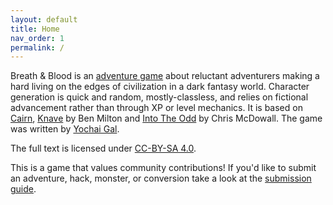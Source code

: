 ```yaml
---
layout: default
title: Home
nav_order: 1
permalink: /
---
```


Breath & Blood is an [adventure game](http://questingblog.com/adventure-game-vs-osr) about reluctant adventurers making a hard living on the edges of civilization in a dark fantasy world. Character generation is quick and random, mostly-classless, and relies on fictional advancement rather than through XP or level mechanics. It is based on [Cairn](https://yochaigal.itch.io/cairn), [Knave](https://www.drivethrurpg.com/product/250888/Knave) by Ben Milton and [Into The Odd](https://chrismcdee.itch.io/electric-bastionland) by Chris McDowall. The game was written by [Yochai Gal](https://newschoolrevolution.com).
 
The full text is licensed under [CC-BY-SA 4.0](https://creativecommons.org/licenses/by-sa/4.0/).  

This is a game that values community contributions! If you'd like to submit an adventure, hack, monster, or conversion take a look at the [submission guide](/submissions/submission-guide).
